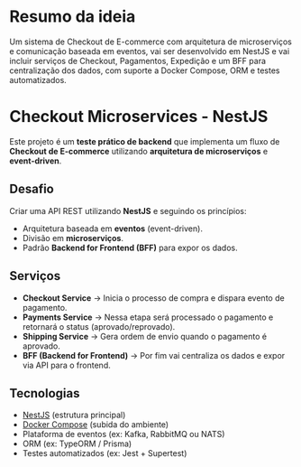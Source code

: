 # Resumo da ideia
Um sistema de Checkout de E-commerce com arquitetura de microserviços e comunicação baseada em eventos, vai ser desenvolvido em NestJS e vai incluir serviços de Checkout, Pagamentos, Expedição e um BFF para centralização dos dados, com suporte a Docker Compose, ORM e testes automatizados.

# Checkout Microservices - NestJS

Este projeto é um **teste prático de backend** que implementa um fluxo de **Checkout de E-commerce** utilizando **arquitetura de microserviços** e **event-driven**.

## Desafio
Criar uma API REST utilizando **NestJS** e seguindo os princípios:
- Arquitetura baseada em **eventos** (event-driven).
- Divisão em **microserviços**.
- Padrão **Backend for Frontend (BFF)** para expor os dados.

## Serviços
- **Checkout Service** → Inicia o processo de compra e dispara evento de pagamento.
- **Payments Service** → Nessa etapa será processado o pagamento e retornará o status (aprovado/reprovado).
- **Shipping Service** → Gera ordem de envio quando o pagamento é aprovado.
- **BFF (Backend for Frontend)** → Por fim vai centraliza os dados e expor via API para o frontend.

## Tecnologias
- [NestJS](https://nestjs.com/) (estrutura principal)
- [Docker Compose](https://docs.docker.com/compose/) (subida do ambiente)
- Plataforma de eventos (ex: Kafka, RabbitMQ ou NATS)
- ORM (ex: TypeORM / Prisma)
- Testes automatizados (ex: Jest + Supertest)
